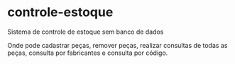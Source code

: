 # controle-estoque
Sistema de controle de estoque sem banco de dados

Onde pode  cadastrar peças, remover peças, realizar consultas de todas as peças, consulta por fabricantes e consulta por código.
